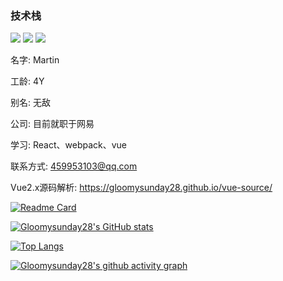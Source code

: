###
### 技术栈
<img src="https://img.shields.io/badge/react-16.12-success" /> <img src="https://img.shields.io/badge/vue-2.6.0-important" /> <img src="https://img.shields.io/badge/vue-3.x-success" />

名字: Martin

工龄: 4Y

别名: 无敌

公司: 目前就职于网易

学习: React、webpack、vue

联系方式: 459953103@qq.com

Vue2.x源码解析: https://gloomysunday28.github.io/vue-source/

[![Readme Card](https://github-readme-stats.vercel.app/api/pin/?username=Gloomysunday28&repo=vue-skeleton)](https://github.com/Gloomysunday28/vue-skeleton)


[![Gloomysunday28's GitHub stats](https://github-readme-stats.vercel.app/api?username=Gloomysunday28&show_icons=true&theme=radical)](https://github.com/Gloomysunday28)

[![Top Langs](https://github-readme-stats.vercel.app/api/top-langs/?username=anuraghazra&layout=compact)](https://github.com/anuraghazra/github-readme-stats)

[![Gloomysunday28's github activity graph](https://activity-graph.herokuapp.com/graph?username=Gloomysunday28&theme=dracula)](https://github.com/Gloomysunday28)

<!--
**Gloomysunday28/Gloomysunday28** is a ✨ _special_ ✨ repository because its `README.md` (this file) appears on your GitHub profile.

Here are some ideas to get you started:

- 🔭 I’m currently working on ...
- 🌱 I’m currently learning ...
- 👯 I’m looking to collaborate on ...
- 🤔 I’m looking for help with ...
- 💬 Ask me about ...
- 📫 How to reach me: ...
- 😄 Pronouns: ...
- ⚡ Fun fact: ...
-->
